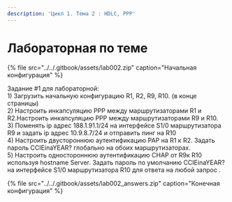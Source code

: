 ```yaml
---
description: 'Цикл 1. Тема 2 : HDLC, PPP'
---
```


# Лабораторная по теме

{% file src="../../.gitbook/assets/lab002.zip" caption="Начальная конфигурация" %}

Задание \#1 для лабораторной:  
1\) Загрузить начальную конфигурацию R1, R2, R9, R10. \(в конце страницы\)   
2\) Настроить инкапсуляцию PPP между маршрутизаторами R1 и R2.Настроить инкапсуляцию PPP между маршрутизаторами R9 и R10.  
3\) Поменять ip адрес 188.1.91.1/24 на интерфейсе S1/0 маршрутизатора R9 и задать ip адрес 10.9.8.7/24 и отправить пинг на R10  
4\) Настроить двустороннюю аутентификацию PAP на R1 к R2. Задать пароль CCIEinaYEAR? глобально на обоих маршрутизаторах.  
5\) Настроить одностороннюю аутентификацию CHAP от R9к R10 используя hostname Server. Задать пароль по умолчанию CCIEinaYEAR? на интерфейсе S1/0 маршрутизатора R10 для ответа на любой запрос .

{% file src="../../.gitbook/assets/lab002\_answers.zip" caption="Конечная конфигурация" %}

